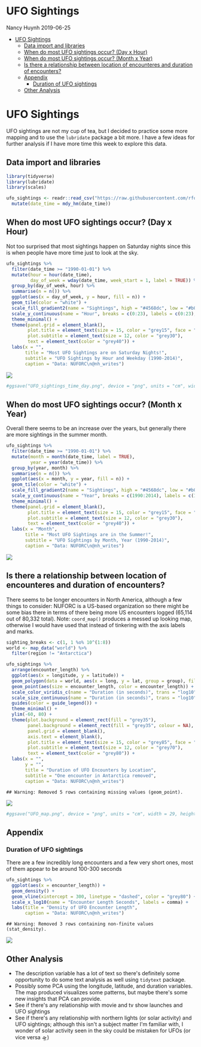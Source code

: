 UFO Sightings
================
Nancy Huynh
2019-06-25

-   [UFO Sightings](#ufo-sightings)
    -   [Data import and libraries](#data-import-and-libraries)
    -   [When do most UFO sightings occur? (Day x Hour)](#when-do-most-ufo-sightings-occur-day-x-hour)
    -   [When do most UFO sightings occur? (Month x Year)](#when-do-most-ufo-sightings-occur-month-x-year)
    -   [Is there a relationship between location of encounteres and duration of encounters?](#is-there-a-relationship-between-location-of-encounteres-and-duration-of-encounters)
    -   [Appendix](#appendix)
        -   [Duration of UFO sightings](#duration-of-ufo-sightings)
    -   [Other Analysis](#other-analysis)

UFO Sightings
=============

UFO sightings are not my cup of tea, but I decided to practice some more mapping and to use the `lubridate` package a bit more. I have a few ideas for further analysis if I have more time this week to explore this data.

Data import and libraries
-------------------------

``` r
library(tidyverse)
library(lubridate)
library(scales)

ufo_sightings <- readr::read_csv("https://raw.githubusercontent.com/rfordatascience/tidytuesday/master/data/2019/2019-06-25/ufo_sightings.csv") %>%
  mutate(date_time = mdy_hm(date_time))
```

When do most UFO sightings occur? (Day x Hour)
----------------------------------------------

Not too surprised that most sightings happen on Saturday nights since this is when people have more time just to look at the sky.

``` r
ufo_sightings %>%
  filter(date_time >= "1990-01-01") %>%
  mutate(hour = hour(date_time),
         day_of_week = wday(date_time, week_start = 1, label = TRUE)) %>%
  group_by(day_of_week, hour) %>%
  summarise(n = n()) %>%
  ggplot(aes(x = day_of_week, y = hour, fill = n)) +
  geom_tile(color = "white") +
  scale_fill_gradient2(name = "Sightings", high = "#4568dc", low = "#b06ab3", mid = "#f3a183", midpoint = 250) +
  scale_y_continuous(name = "Hour", breaks = c(0:23), labels = c(0:23), expand = c(0,0)) + #expand set at 0,0 gets rid of the extra space
  theme_minimal() +
  theme(panel.grid = element_blank(),
        plot.title = element_text(size = 15, color = "grey15", face = "bold"),
        plot.subtitle = element_text(size = 12, color = "grey30"),
        text = element_text(color = "grey40")) +
  labs(x = "",
       title = "Most UFO Sightings are on Saturday Nights!",
       subtitle = "UFO Sightings by Hour and Weekday (1990-2014)",
       caption = "Data: NUFORC\n@nh_writes")
```

![](ufo_sightings_files/figure-markdown_github/ufo_day_hour-1.png)

``` r
#ggsave("UFO_sightings_time_day.png", device = "png", units = "cm", width = 15, height = 21, dpi = "retina")
```

When do most UFO sightings occur? (Month x Year)
------------------------------------------------

Overall there seems to be an increase over the years, but generally there are more sightings in the summer month.

``` r
ufo_sightings %>%
  filter(date_time >= "1990-01-01") %>%
  mutate(month = month(date_time, label = TRUE),
         year = year(date_time)) %>%
  group_by(year, month) %>%
  summarise(n = n()) %>%
  ggplot(aes(x = month, y = year, fill = n)) +
  geom_tile(color = "white") +
  scale_fill_gradient2(name = "Sightings", high = "#4568dc", low = "#b06ab3", mid = "#f3a183", midpoint = 250) +
  scale_y_continuous(name = "Year", breaks = c(1990:2014), labels = c(1990:2014), expand = c(0,0)) +
  theme_minimal() +
  theme(panel.grid = element_blank(),
        plot.title = element_text(size = 15, color = "grey15", face = "bold"),
        plot.subtitle = element_text(size = 12, color = "grey30"),
        text = element_text(color = "grey40")) +
  labs(x = "Month",
       title = "Most UFO Sightings are in the Summer!",
       subtitle = "UFO Sightings by Month, Year (1990-2014)",
       caption = "Data: NUFORC\n@nh_writes")
```

![](ufo_sightings_files/figure-markdown_github/ufo_month_year-1.png)

Is there a relationship between location of encounteres and duration of encounters?
-----------------------------------------------------------------------------------

There seems to be longer encounters in North America, although a few things to consider: NUFORC is a US-based organization so there might be some bias there in terms of there being more US encounters logged (65,114 out of 80,332 total). Note: `coord_map()` produces a messed up looking map, otherwise I would have used that instead of tinkering with the axis labels and marks.

``` r
sighting_breaks <- c(1, 1 %o% 10^(1:8))
world <- map_data("world") %>%
  filter(region != "Antarctica")

ufo_sightings %>%
  arrange(encounter_length) %>%
  ggplot(aes(x = longitude, y = latitude)) +
  geom_polygon(data = world, aes(x = long, y = lat, group = group), fill = "grey85", color = "grey85") +
  geom_point(aes(size = encounter_length, color = encounter_length)) +
  scale_color_viridis_c(name = "Duration (in seconds)", trans = "log10", breaks = sighting_breaks, labels = comma) +
  scale_size_continuous(name = "Duration (in seconds)", trans = "log10", breaks = sighting_breaks, range = c(1,7), labels = comma) +
  guides(color = guide_legend()) + 
  theme_minimal() +
  ylim(-60, 80) +
  theme(plot.background = element_rect(fill = "grey35"),
        panel.background = element_rect(fill = "grey35", colour = NA),
        panel.grid = element_blank(),
        axis.text = element_blank(),
        plot.title = element_text(size = 15, color = "grey85", face = "bold"),
        plot.subtitle = element_text(size = 12, color = "grey70"),
        text = element_text(color = "grey80")) +
  labs(x = "",
       y = "",
       title = "Duration of UFO Encounters by Location",
       subtitle = "One encounter in Antarctica removed",
       caption = "Data: NUFORC\n@nh_writes")
```

    ## Warning: Removed 5 rows containing missing values (geom_point).

![](ufo_sightings_files/figure-markdown_github/ufo_map-1.png)

``` r
#ggsave("UFO_map.png", device = "png", units = "cm", width = 29, height = 21, dpi = "retina")
```

Appendix
--------

### Duration of UFO sightings

There are a few incredibly long encounters and a few very short ones, most of them appear to be around 100-300 seconds

``` r
ufo_sightings %>%
  ggplot(aes(x = encounter_length)) +
  geom_density() +
  geom_vline(xintercept = 300, linetype = "dashed", color = "grey80") +
  scale_x_log10(name = "Encounter Length Seconds", labels = comma) +
  labs(title = "Density of UFO Encounter Length",
       caption = "Data: NUFORC\n@nh_writes")
```

    ## Warning: Removed 3 rows containing non-finite values (stat_density).

![](ufo_sightings_files/figure-markdown_github/appendix-1.png)

Other Analysis
--------------

-   The description variable has a lot of text so there's definitely some opportunity to do some text analysis as well using `tidytext` package.
-   Possibly some PCA using the longitude, latitude, and duration variables. The map produced visualizes some patterns, but maybe there's some new insights that PCA can provide.
-   See if there's any relationship with movie and tv show launches and UFO sightings
-   See if there's any relationship with northern lights (or solar activity) and UFO sightings; although this isn't a subject matter I'm familiar with, I wonder of solar activity seen in the sky could be mistaken for UFOs (or vice versa 🛸)
